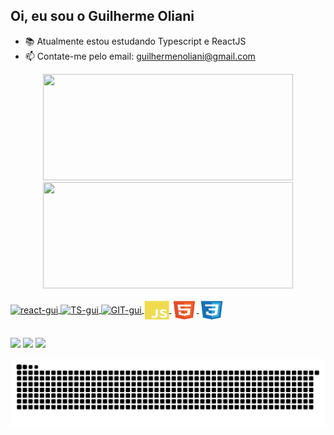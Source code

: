 ## Oi, eu sou o Guilherme Oliani

- :books: Atualmente estou estudando Typescript e ReactJS
- 📫 Contate-me pelo email: guilhermenoliani@gmail.com
<div align="center">
  <a href="https://github.com/guilhermenoliani/">
  <img height="170px" width="400px" src="https://github-readme-stats.vercel.app/api?username=guilhermenoliani&show_icons=true&theme=dark&include_all_commits=true&count_private=true"/>
   <img height="170px" width="400px" src="https://github-readme-stats.vercel.app/api/top-langs/?username=guilhermenoliani&layout=compact&langs_count=7&theme=dark"/>
  
</div>
  <div style="display: inline_block; align-items: center;"><br>
  <img align="center" alt="react-gui" height="30" width="40" src="https://cdn.jsdelivr.net/gh/devicons/devicon/icons/react/react-original.svg" />
   <img align="center" alt="TS-gui" height="30" width="40" src="https://cdn.jsdelivr.net/gh/devicons/devicon/icons/typescript/typescript-original.svg"/>
  <img align="center" alt="GIT-gui" height="30" width="40"  src="https://cdn.jsdelivr.net/gh/devicons/devicon/icons/git/git-original.svg" />
  <img align="center" alt="JS-gui" height="30" width="40" src="https://raw.githubusercontent.com/devicons/devicon/master/icons/javascript/javascript-plain.svg">
  <img align="center" alt="HTML-gui" height="30" width="40" src="https://raw.githubusercontent.com/devicons/devicon/master/icons/html5/html5-original.svg">
  <img align="center" alt="CSS-gui" height="30" width="40" src="https://raw.githubusercontent.com/devicons/devicon/master/icons/css3/css3-original.svg">       
</div>
  
  
  ##
  
  
  <div> 
  <a href="https://www.instagram.com/guioliani/" target="_blank"><img src="https://img.shields.io/badge/-Instagram-%23E4405F?style=for-the-badge&logo=instagram&logoColor=white" target="_blank"></a>
  <a href = "mailto:guilhermenoliani@gmail.com"><img src="https://img.shields.io/badge/-Gmail-%23333?style=for-the-badge&logo=gmail&logoColor=white" target="_blank"></a>
  <a href="https://www.linkedin.com/in/guioliani/" target="_blank"><img src="https://img.shields.io/badge/-LinkedIn-%230077B5?style=for-the-badge&logo=linkedin&logoColor=white" target="_blank"></a> 
 
  ![Snake animation](https://github.com/guilhermenoliani/guilhermenoliani/blob/output/github-contribution-grid-snake.svg)
 
</div>
 
  
